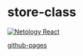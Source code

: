 # store-class
[![Netology React](https://github.com/O-R-C/ra-components-store-class/actions/workflows/web.yml/badge.svg)](https://github.com/O-R-C/ra-components-store-class/actions/workflows/web.yml)

[github-pages](https://o-r-c.github.io/ra-components-store-class/)
